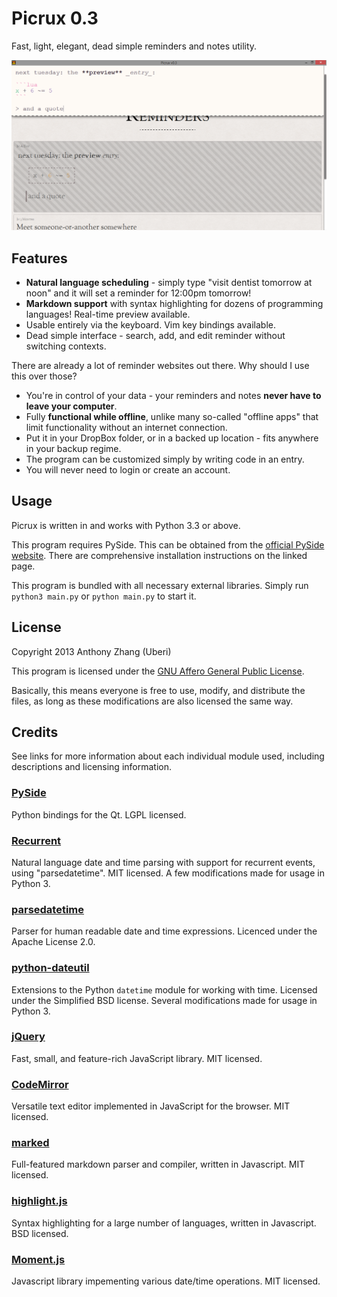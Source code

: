 Picrux 0.3
==========
Fast, light, elegant, dead simple reminders and notes utility.

![Screenshot](Screenshot.png)

Features
--------

* **Natural language scheduling** - simply type "visit dentist tomorrow at noon" and it will set a reminder for 12:00pm tomorrow!
* **Markdown support** with syntax highlighting for dozens of programming languages! Real-time preview available.
* Usable entirely via the keyboard. Vim key bindings available.
* Dead simple interface - search, add, and edit reminder without switching contexts.

There are already a lot of reminder websites out there. Why should I use this over those?

* You're in control of your data - your reminders and notes **never have to leave your computer**.
* Fully **functional while offline**, unlike many so-called "offline apps" that limit functionality without an internet connection.
* Put it in your DropBox folder, or in a backed up location - fits anywhere in your backup regime.
* The program can be customized simply by writing code in an entry.
* You will never need to login or create an account.

Usage
-----

Picrux is written in and works with Python 3.3 or above.

This program requires PySide. This can be obtained from the [official PySide website](http://qt-project.org/wiki/Get-PySide). There are comprehensive installation instructions on the linked page.

This program is bundled with all necessary external libraries. Simply run `python3 main.py` or `python main.py` to start it.

License
-------
Copyright 2013 Anthony Zhang (Uberi)

This program is licensed under the [GNU Affero General Public License](http://www.gnu.org/licenses/agpl-3.0.html).

Basically, this means everyone is free to use, modify, and distribute the files, as long as these modifications are also licensed the same way.

Credits
-------
See links for more information about each individual module used, including descriptions and licensing information.

### [PySide](http://qt-project.org/wiki/PySide)
Python bindings for the Qt. LGPL licensed.

### [Recurrent](https://github.com/kvh/recurrent)
Natural language date and time parsing with support for recurrent events, using "parsedatetime". MIT licensed. A few modifications made for usage in Python 3.

### [parsedatetime](https://github.com/bear/parsedatetime)
Parser for human readable date and time expressions. Licenced under the Apache License 2.0.

### [python-dateutil](http://labix.org/python-dateutil)
Extensions to the Python `datetime` module for working with time. Licensed under the Simplified BSD license. Several modifications made for usage in Python 3.

### [jQuery](http://jquery.com/)
Fast, small, and feature-rich JavaScript library. MIT licensed.

### [CodeMirror](http://codemirror.net/)
Versatile text editor implemented in JavaScript for the browser. MIT licensed.

### [marked](https://github.com/chjj/marked)
Full-featured markdown parser and compiler, written in Javascript. MIT licensed.

### [highlight.js](http://highlightjs.org/)
Syntax highlighting for a large number of languages, written in Javascript. BSD licensed.

### [Moment.js](http://momentjs.com/)
Javascript library impementing various date/time operations. MIT licensed.